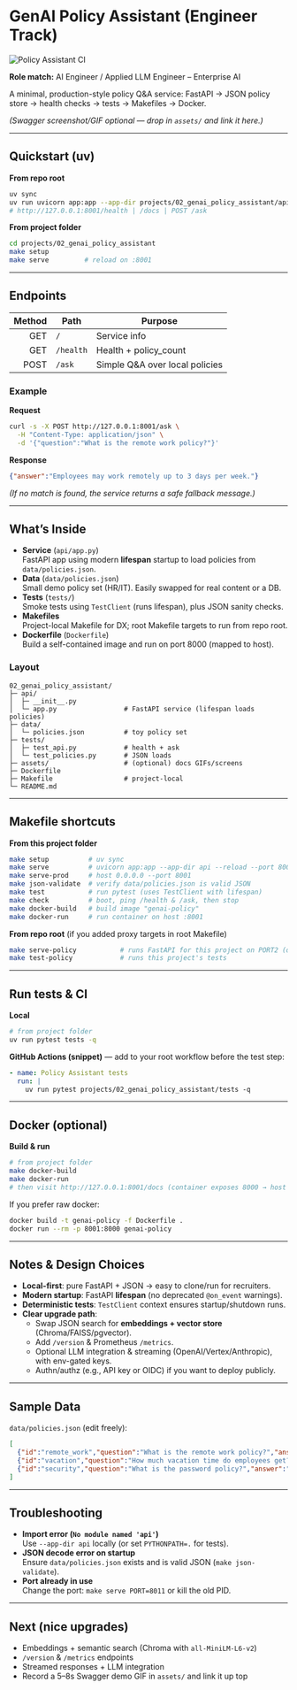 # GenAI Policy Assistant (Engineer Track)

![Policy Assistant CI](https://github.com/MellowEgo/kyree-ai-portfolio/actions/workflows/policy.yml/badge.svg)

**Role match:** AI Engineer / Applied LLM Engineer – Enterprise AI

A minimal, production-style policy Q&A service: FastAPI → JSON policy store → health checks → tests → Makefiles → Docker.

*(Swagger screenshot/GIF optional — drop in `assets/` and link it here.)*

---

## Quickstart (uv)

**From repo root**
```bash
uv sync
uv run uvicorn app:app --app-dir projects/02_genai_policy_assistant/api --reload --port 8001
# http://127.0.0.1:8001/health | /docs | POST /ask
```

**From project folder**
```bash
cd projects/02_genai_policy_assistant
make setup
make serve         # reload on :8001
```

---

## Endpoints

| Method | Path       | Purpose                          |
|------:|------------|----------------------------------|
|   GET | `/`        | Service info                     |
|   GET | `/health`  | Health + policy_count            |
|  POST | `/ask`     | Simple Q&A over local policies   |

### Example

**Request**
```bash
curl -s -X POST http://127.0.0.1:8001/ask \
  -H "Content-Type: application/json" \
  -d '{"question":"What is the remote work policy?"}'
```

**Response**
```json
{"answer":"Employees may work remotely up to 3 days per week."}
```

*(If no match is found, the service returns a safe fallback message.)*

---

## What’s Inside

* **Service** (`api/app.py`)  
  FastAPI app using modern **lifespan** startup to load policies from `data/policies.json`.
* **Data** (`data/policies.json`)  
  Small demo policy set (HR/IT). Easily swapped for real content or a DB.
* **Tests** (`tests/`)  
  Smoke tests using `TestClient` (runs lifespan), plus JSON sanity checks.
* **Makefiles**  
  Project-local Makefile for DX; root Makefile targets to run from repo root.
* **Dockerfile** (`Dockerfile`)  
  Build a self-contained image and run on port 8000 (mapped to host).

### Layout

```
02_genai_policy_assistant/
├─ api/
│  ├─ __init__.py
│  └─ app.py                 # FastAPI service (lifespan loads policies)
├─ data/
│  └─ policies.json          # toy policy set
├─ tests/
│  ├─ test_api.py            # health + ask
│  └─ test_policies.py       # JSON loads
├─ assets/                   # (optional) docs GIFs/screens
├─ Dockerfile
├─ Makefile                  # project-local
└─ README.md
```

---

## Makefile shortcuts

**From this project folder**
```bash
make setup          # uv sync
make serve          # uvicorn app:app --app-dir api --reload --port 8001
make serve-prod     # host 0.0.0.0 --port 8001
make json-validate  # verify data/policies.json is valid JSON
make test           # run pytest (uses TestClient with lifespan)
make check          # boot, ping /health & /ask, then stop
make docker-build   # build image "genai-policy"
make docker-run     # run container on host :8001
```

**From repo root** (if you added proxy targets in root Makefile)
```bash
make serve-policy           # runs FastAPI for this project on PORT2 (default 8001)
make test-policy            # runs this project's tests
```

---

## Run tests & CI

**Local**
```bash
# from project folder
uv run pytest tests -q
```

**GitHub Actions (snippet)** — add to your root workflow before the test step:
```yaml
- name: Policy Assistant tests
  run: |
    uv run pytest projects/02_genai_policy_assistant/tests -q
```

---

## Docker (optional)

**Build & run**
```bash
# from project folder
make docker-build
make docker-run
# then visit http://127.0.0.1:8001/docs (container exposes 8000 → host maps 8001)
```

If you prefer raw docker:
```bash
docker build -t genai-policy -f Dockerfile .
docker run --rm -p 8001:8000 genai-policy
```

---

## Notes & Design Choices

* **Local-first**: pure FastAPI + JSON → easy to clone/run for recruiters.
* **Modern startup**: FastAPI **lifespan** (no deprecated `@on_event` warnings).
* **Deterministic tests**: `TestClient` context ensures startup/shutdown runs.
* **Clear upgrade path**:
  - Swap JSON search for **embeddings + vector store** (Chroma/FAISS/pgvector).
  - Add `/version` & Prometheus `/metrics`.
  - Optional LLM integration & streaming (OpenAI/Vertex/Anthropic), with env-gated keys.
  - Authn/authz (e.g., API key or OIDC) if you want to deploy publicly.

---

## Sample Data

`data/policies.json` (edit freely):
```json
[
  {"id":"remote_work","question":"What is the remote work policy?","answer":"Employees may work remotely up to 3 days per week."},
  {"id":"vacation","question":"How much vacation time do employees get?","answer":"Full-time employees accrue 15 days of vacation annually."},
  {"id":"security","question":"What is the password policy?","answer":"Passwords must be at least 12 characters and rotated every 90 days."}
]
```

---

## Troubleshooting

* **Import error (`No module named 'api'`)**  
  Use `--app-dir api` locally (or set `PYTHONPATH=.` for tests).
* **JSON decode error on startup**  
  Ensure `data/policies.json` exists and is valid JSON (`make json-validate`).
* **Port already in use**  
  Change the port: `make serve PORT=8011` or kill the old PID.

---

## Next (nice upgrades)

* Embeddings + semantic search (Chroma with `all-MiniLM-L6-v2`)  
* `/version` & `/metrics` endpoints  
* Streamed responses + LLM integration  
* Record a 5–8s Swagger demo GIF in `assets/` and link it up top
